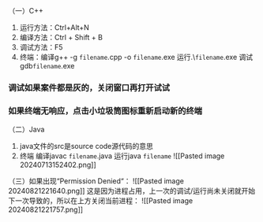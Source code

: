 （一）C++
1. 运行方法：Ctrl+Alt+N
2. 编译方法：Ctrl + Shift + B
3. 调试方法：F5
4. 终端：编译g++ -g `filename`.cpp -o `filename`.exe
	     运行.\\`filename`.exe
	     调试 gdb`filename`.exe
### 调试如果案件都是灰的，关闭窗口再打开试试
### 如果终端无响应，点击小垃圾筒图标重新启动新的终端


（二）Java
1. java文件的src是source code源代码的意思
2. 终端
	编译javac `filename`.java
	运行java `filename`
![[Pasted image 20240713152402.png]]

（三）如果出现“Permission Denied“：
![[Pasted image 20240821221640.png]]
这是因为进程占用，上一次的调试/运行尚未关闭就开始下一次导致的，所以在上方关闭当前进程：
![[Pasted image 20240821221757.png]]
